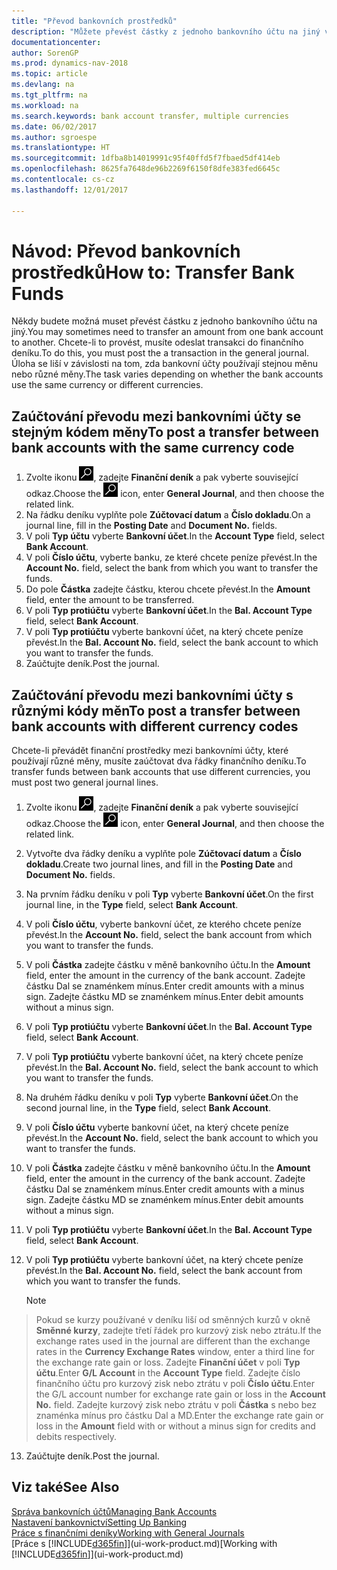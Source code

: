 ```yaml
---
title: "Převod bankovních prostředků"
description: "Můžete převést částky z jednoho bankovního účtu na jiný včetně různých měn tím, že zaúčtujete transakci do finančního deníku."
documentationcenter: 
author: SorenGP
ms.prod: dynamics-nav-2018
ms.topic: article
ms.devlang: na
ms.tgt_pltfrm: na
ms.workload: na
ms.search.keywords: bank account transfer, multiple currencies
ms.date: 06/02/2017
ms.author: sgroespe
ms.translationtype: HT
ms.sourcegitcommit: 1dfba8b14019991c95f40ffd5f7fbaed5df414eb
ms.openlocfilehash: 8625fa7648de96b2269f6150f8dfe383fed6645c
ms.contentlocale: cs-cz
ms.lasthandoff: 12/01/2017

---
```

# <a name="how-to-transfer-bank-funds"></a><span data-ttu-id="33cf7-103">Návod: Převod bankovních prostředků</span><span class="sxs-lookup"><span data-stu-id="33cf7-103">How to: Transfer Bank Funds</span></span>
<span data-ttu-id="33cf7-104">Někdy budete možná muset převést částku z jednoho bankovního účtu na jiný.</span><span class="sxs-lookup"><span data-stu-id="33cf7-104">You may sometimes need to transfer an amount from one bank account to another.</span></span> <span data-ttu-id="33cf7-105">Chcete-li to provést, musíte odeslat transakci do finančního deníku.</span><span class="sxs-lookup"><span data-stu-id="33cf7-105">To do this, you must post the a transaction in the general journal.</span></span> <span data-ttu-id="33cf7-106">Úloha se liší v závislosti na tom, zda bankovní účty používají stejnou měnu nebo různé měny.</span><span class="sxs-lookup"><span data-stu-id="33cf7-106">The task varies depending on whether the bank accounts use the same currency or different currencies.</span></span>

## <a name="to-post-a-transfer-between-bank-accounts-with-the-same-currency-code"></a><span data-ttu-id="33cf7-107">Zaúčtování převodu mezi bankovními účty se stejným kódem měny</span><span class="sxs-lookup"><span data-stu-id="33cf7-107">To post a transfer between bank accounts with the same currency code</span></span>
1. <span data-ttu-id="33cf7-108">Zvolte ikonu ![Vyhledat stránku nebo sestavu](media/ui-search/search_small.png "Ikona Vyhledat stránku nebo sestavu"), zadejte **Finanční deník** a pak vyberte související odkaz.</span><span class="sxs-lookup"><span data-stu-id="33cf7-108">Choose the ![Search for Page or Report](media/ui-search/search_small.png "Search for Page or Report icon") icon, enter **General Journal**, and then choose the related link.</span></span>
2. <span data-ttu-id="33cf7-109">Na řádku deníku vyplňte pole **Zúčtovací datum** a **Číslo dokladu**.</span><span class="sxs-lookup"><span data-stu-id="33cf7-109">On a journal line, fill in the **Posting Date** and **Document No.** fields.</span></span>
3. <span data-ttu-id="33cf7-110">V poli **Typ účtu** vyberte **Bankovní účet**.</span><span class="sxs-lookup"><span data-stu-id="33cf7-110">In the **Account Type** field, select **Bank Account**.</span></span>
4. <span data-ttu-id="33cf7-111">V poli **Číslo účtu**, vyberte banku, ze které chcete peníze převést.</span><span class="sxs-lookup"><span data-stu-id="33cf7-111">In the **Account No.** field, select the bank from which you want to transfer the funds.</span></span>
5. <span data-ttu-id="33cf7-112">Do pole **Částka** zadejte částku, kterou chcete převést.</span><span class="sxs-lookup"><span data-stu-id="33cf7-112">In the **Amount** field, enter the amount to be transferred.</span></span>
6. <span data-ttu-id="33cf7-113">V poli **Typ protiúčtu** vyberte **Bankovní účet**.</span><span class="sxs-lookup"><span data-stu-id="33cf7-113">In the **Bal. Account Type** field, select **Bank Account**.</span></span>
7. <span data-ttu-id="33cf7-114">V poli **Typ protiúčtu** vyberte bankovní účet, na který chcete peníze převést.</span><span class="sxs-lookup"><span data-stu-id="33cf7-114">In the **Bal. Account No.** field, select the bank account to which you want to transfer the funds.</span></span>
8. <span data-ttu-id="33cf7-115">Zaúčtujte deník.</span><span class="sxs-lookup"><span data-stu-id="33cf7-115">Post the journal.</span></span>

## <a name="to-post-a-transfer-between-bank-accounts-with-different-currency-codes"></a><span data-ttu-id="33cf7-116">Zaúčtování převodu mezi bankovními účty s různými kódy měn</span><span class="sxs-lookup"><span data-stu-id="33cf7-116">To post a transfer between bank accounts with different currency codes</span></span>
<span data-ttu-id="33cf7-117">Chcete-li převádět finanční prostředky mezi bankovními účty, které používají různé měny, musíte zaúčtovat dva řádky finančního deníku.</span><span class="sxs-lookup"><span data-stu-id="33cf7-117">To transfer funds between bank accounts that use different currencies, you must post two general journal lines.</span></span>

1. <span data-ttu-id="33cf7-118">Zvolte ikonu ![Vyhledat stránku nebo sestavu](media/ui-search/search_small.png "Ikona Vyhledat stránku nebo sestavu"), zadejte **Finanční deník** a pak vyberte související odkaz.</span><span class="sxs-lookup"><span data-stu-id="33cf7-118">Choose the ![Search for Page or Report](media/ui-search/search_small.png "Search for Page or Report icon") icon, enter **General Journal**, and then choose the related link.</span></span>
2. <span data-ttu-id="33cf7-119">Vytvořte dva řádky deníku a vyplňte pole **Zúčtovací datum** a **Číslo dokladu**.</span><span class="sxs-lookup"><span data-stu-id="33cf7-119">Create two journal lines, and fill in the **Posting Date** and **Document No.** fields.</span></span>
3. <span data-ttu-id="33cf7-120">Na prvním řádku deníku v poli **Typ** vyberte **Bankovní účet**.</span><span class="sxs-lookup"><span data-stu-id="33cf7-120">On the first journal line, in the **Type** field, select **Bank Account**.</span></span>
4. <span data-ttu-id="33cf7-121">V poli **Číslo účtu**, vyberte bankovní účet, ze kterého chcete peníze převést.</span><span class="sxs-lookup"><span data-stu-id="33cf7-121">In the **Account No.** field, select the bank account from which you want to transfer the funds.</span></span>
5. <span data-ttu-id="33cf7-122">V poli **Částka** zadejte částku v měně bankovního účtu.</span><span class="sxs-lookup"><span data-stu-id="33cf7-122">In the **Amount** field, enter the amount in the currency of the bank account.</span></span> <span data-ttu-id="33cf7-123">Zadejte částku Dal se znaménkem mínus.</span><span class="sxs-lookup"><span data-stu-id="33cf7-123">Enter credit amounts with a minus sign.</span></span> <span data-ttu-id="33cf7-124">Zadejte částku MD se znaménkem mínus.</span><span class="sxs-lookup"><span data-stu-id="33cf7-124">Enter debit amounts without a minus sign.</span></span>
6. <span data-ttu-id="33cf7-125">V poli **Typ protiúčtu** vyberte **Bankovní účet**.</span><span class="sxs-lookup"><span data-stu-id="33cf7-125">In the **Bal. Account Type** field, select **Bank Account**.</span></span>
7. <span data-ttu-id="33cf7-126">V poli **Typ protiúčtu** vyberte bankovní účet, na který chcete peníze převést.</span><span class="sxs-lookup"><span data-stu-id="33cf7-126">In the **Bal. Account No.** field, select the bank account to which you want to transfer the funds.</span></span>
8. <span data-ttu-id="33cf7-127">Na druhém řádku deníku v poli **Typ** vyberte **Bankovní účet**.</span><span class="sxs-lookup"><span data-stu-id="33cf7-127">On the second journal line, in the **Type** field, select **Bank Account**.</span></span>
9. <span data-ttu-id="33cf7-128">V poli **Číslo účtu** vyberte bankovní účet, na který chcete peníze převést.</span><span class="sxs-lookup"><span data-stu-id="33cf7-128">In the **Account No.** field, select the bank account to which you want to transfer the funds.</span></span>
10. <span data-ttu-id="33cf7-129">V poli **Částka** zadejte částku v měně bankovního účtu.</span><span class="sxs-lookup"><span data-stu-id="33cf7-129">In the **Amount** field, enter the amount in the currency of the bank account.</span></span> <span data-ttu-id="33cf7-130">Zadejte částku Dal se znaménkem mínus.</span><span class="sxs-lookup"><span data-stu-id="33cf7-130">Enter credit amounts with a minus sign.</span></span> <span data-ttu-id="33cf7-131">Zadejte částku MD se znaménkem mínus.</span><span class="sxs-lookup"><span data-stu-id="33cf7-131">Enter debit amounts without a minus sign.</span></span>
11. <span data-ttu-id="33cf7-132">V poli **Typ protiúčtu** vyberte **Bankovní účet**.</span><span class="sxs-lookup"><span data-stu-id="33cf7-132">In the **Bal. Account Type** field, select **Bank Account**.</span></span>  
12. <span data-ttu-id="33cf7-133">V poli **Typ protiúčtu** vyberte bankovní účet, na který chcete peníze převést.</span><span class="sxs-lookup"><span data-stu-id="33cf7-133">In the **Bal. Account No.** field, select the bank account from which you want to transfer the funds.</span></span>

    > [!NOTE]  
>   <span data-ttu-id="33cf7-134">Pokud se kurzy používané v deníku liší od směnných kurzů v okně **Směnné kurzy**, zadejte třetí řádek pro kurzový zisk nebo ztrátu.</span><span class="sxs-lookup"><span data-stu-id="33cf7-134">If the exchange rates used in the journal are different than the exchange rates in the **Currency Exchange Rates** window, enter a third line for the exchange rate gain or loss.</span></span> <span data-ttu-id="33cf7-135">Zadejte **Finanční účet** v poli **Typ účtu**.</span><span class="sxs-lookup"><span data-stu-id="33cf7-135">Enter **G/L Account** in the **Account Type** field.</span></span> <span data-ttu-id="33cf7-136">Zadejte číslo finančního účtu pro kurzový zisk nebo ztrátu v poli **Číslo účtu**.</span><span class="sxs-lookup"><span data-stu-id="33cf7-136">Enter the G/L account number for exchange rate gain or loss in the **Account No.** field.</span></span> <span data-ttu-id="33cf7-137">Zadejte kurzový zisk nebo ztrátu v poli **Částka** s nebo bez znaménka mínus pro částku Dal a MD.</span><span class="sxs-lookup"><span data-stu-id="33cf7-137">Enter the exchange rate gain or loss in the **Amount** field with or without a minus sign for credits and debits respectively.</span></span>
13. <span data-ttu-id="33cf7-138">Zaúčtujte deník.</span><span class="sxs-lookup"><span data-stu-id="33cf7-138">Post the journal.</span></span>

## <a name="see-also"></a><span data-ttu-id="33cf7-139">Viz také</span><span class="sxs-lookup"><span data-stu-id="33cf7-139">See Also</span></span>
[<span data-ttu-id="33cf7-140">Správa bankovních účtů</span><span class="sxs-lookup"><span data-stu-id="33cf7-140">Managing Bank Accounts</span></span>](bank-manage-bank-accounts.md)  
[<span data-ttu-id="33cf7-141">Nastavení bankovnictví</span><span class="sxs-lookup"><span data-stu-id="33cf7-141">Setting Up Banking</span></span>](bank-setup-banking.md)  
[<span data-ttu-id="33cf7-142">Práce s finančními deníky</span><span class="sxs-lookup"><span data-stu-id="33cf7-142">Working with General Journals</span></span>](ui-work-general-journals.md)  
<span data-ttu-id="33cf7-143">[Práce s [!INCLUDE[d365fin](includes/d365fin_md.md)]](ui-work-product.md)</span><span class="sxs-lookup"><span data-stu-id="33cf7-143">[Working with [!INCLUDE[d365fin](includes/d365fin_md.md)]](ui-work-product.md)</span></span>

